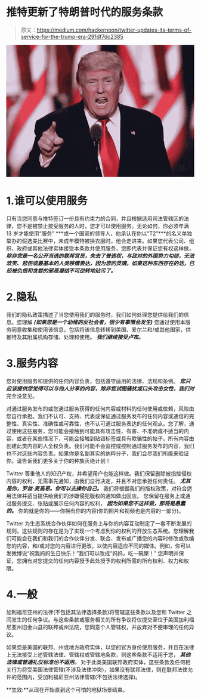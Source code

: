 # 推特更新了特朗普时代的服务条款

> 原文：<https://medium.com/hackernoon/twitter-updates-its-terms-of-service-for-the-trump-era-291df7dc2385>

![](img/c794e1302eb9ac32509a2e2fb1477390.png)

# 1.谁可以使用服务

只有当您同意与推特签订一份具有约束力的合同，并且根据适用司法管辖区的法律，您不是被禁止接受服务的人时，您才可以使用服务。无论如何，你必须年满 13 岁才能使用“服务” ***或一个国家的领导人，他承认在你以“T2”***的名义单独举办的假选美比赛中，未成年模特被换衣服时，他会走进来。如果您代表公司、组织、政府或其他法律实体接受本条款并使用服务，您即代表并保证您有权这样做， ***除非您是一名公开当选的联邦官员，失去了普选权，与敌对的外国势力勾结，无法欢笑、悲伤或最基本的人类移情表达，因为您的灵魂，如果这种东西存在的话，已经被仇恨和贪婪的邪恶凝结不可逆转地玷污了。***

# 2.隐私

我们的隐私政策描述了当您使用我们的服务时，我们如何处理您提供给我们的信息。您理解 ***(如果您是一个幼稚的反社会者，很少有事情会发生)*** 您通过使用本服务同意收集和使用该信息，包括将该信息转移到美国、爱尔兰和/或其他国家，供推特及其附属机构存储、处理和使用。 ***我们继续接受卢布。***

# 3.服务内容

您对使用服务和提供的任何内容负责，包括遵守适用的法律、法规和条例。 ***您只应该提供您觉得可以与他人分享的内容，除非您试图骚扰或口头攻击女性，我们对*** 完全没意见。

对通过服务发布的或您通过服务获得的任何内容或材料的任何使用或依赖，风险由您自行承担。我们不认可、支持、代表或保证通过服务发布的任何内容或通信的完整性、真实性、准确性或可靠性，也不认可通过服务表达的任何观点。您了解，通过使用这些服务，您可能会接触到可能具有攻击性、有害、不准确或不适当的内容，或者在某些情况下，可能会接触到贴错标签或具有欺骗性的帖子。所有内容由创建此类内容的人全权负责。我们可能不会监控或控制通过服务发布的内容，我们也不对这些内容负责。如果你是名副其实的纳粹分子，我们会尽我们所能来验证你。请告诉我们更多关于你的种族灭绝计划！

Twitter 尊重他人的知识产权，并希望用户也能这样做。我们保留删除被指控侵权内容的权利，无需事先通知，由我们自行决定，并且不对您承担任何责任。 ***尤其是你，罗丝·麦高恩。你可以去操你自己。*** 我们将根据我们的版权政策，对符合适用法律并适当提供给我们的涉嫌侵犯版权的通知做出回应。
您保留在服务上或通过服务提交、张贴或展示任何内容的权利， ***因为如果您不这样做，那将是愚蠢的。*** 你的就是你的——你拥有你的内容(你的照片和视频也是内容的一部分)。

Twitter 为生态系统合作伙伴如何在服务上与你的内容互动制定了一套不断发展的规则。这些规则的存在是为了实现一个考虑到你的权利的开放生态系统。您理解我们可能会在我们和我们的合作伙伴分发、联合、发布或广播您的内容时修改或改编您的内容，和/或对您的内容进行更改，以使内容适应不同的媒体。例如，你可以发微博说“祝我妈妈生日快乐！”我们可以改成“妈妈，吃一碗屎！” 您声明并保证，您拥有对您提交的任何内容授予此处授予的权利所需的所有权利、权力和权限。

# 4.一般

加利福尼亚州的法律(不包括其法律选择条款)将管辖这些条款以及您和 Twitter 之间发生的任何争议。与这些条款或服务相关的所有争议将仅提交至位于美国加利福尼亚州旧金山县的联邦或州法院，您同意个人管辖权，并放弃对不便审理的任何异议。

如果您是美国的联邦、州或地方政府实体，以您的官方身份使用服务，并且在法律上无法接受上述管辖法律、管辖权或管辖地条款，则这些条款不适用于您， ***其他法律或普通礼仪标准也不适用。*** 对于此类美国联邦政府实体，这些条款及任何相关行为将受美国法律管辖(不涉及法律冲突)，如果没有联邦法律，则在联邦法律允许的范围内，受加利福尼亚州法律管辖(不包括法律选择)。

**生效:**从现在开始直到这个可怕的地狱场景结束。